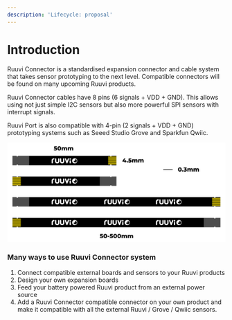 ```yaml
---
description: 'Lifecycle: proposal'
---
```


# Introduction

Ruuvi Connector is a standardised expansion connector and cable system that takes sensor prototyping to the next level. Compatible connectors will be found on many upcoming Ruuvi products.

Ruuvi Connector cables have 8 pins (6 signals + VDD + GND). This allows using not just simple I2C sensors but also more powerful SPI sensors with interrupt signals.

Ruuvi Port is also compatible with 4-pin (2 signals + VDD + GND) prototyping systems such as Seeed Studio Grove and Sparkfun Qwiic.

![Ruuvi Connector cables](<../.gitbook/assets/image (53).png>)

### Many ways to use Ruuvi Connector system

1. Connect compatible external boards and sensors to your Ruuvi products
2. Design your own expansion boards
3. Feed your battery powered Ruuvi product from an external power source
4. Add a Ruuvi Connector compatible connector on your own product and make it compatible with all the external Ruuvi / Grove / Qwiic sensors.
